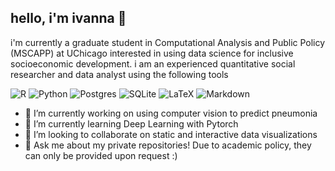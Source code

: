 ## hello, i'm ivanna 👋
i'm currently a graduate student in Computational Analysis and Public Policy (MSCAPP) at UChicago interested in using data science for inclusive socioeconomic development. i am an experienced quantitative social researcher and data analyst using the following tools

![R](https://img.shields.io/badge/r-%23276DC3.svg?style=for-the-badge&logo=r&logoColor=white) ![Python](https://img.shields.io/badge/python-3670A0?style=for-the-badge&logo=python&logoColor=ffdd54) ![Postgres](https://img.shields.io/badge/postgres-%23316192.svg?style=for-the-badge&logo=postgresql&logoColor=white) ![SQLite](https://img.shields.io/badge/sqlite-%2307405e.svg?style=for-the-badge&logo=sqlite&logoColor=white) ![LaTeX](https://img.shields.io/badge/latex-%23008080.svg?style=for-the-badge&logo=latex&logoColor=white) ![Markdown](https://img.shields.io/badge/markdown-%23000000.svg?style=for-the-badge&logo=markdown&logoColor=white) 

- 🔭 I’m currently working on using computer vision to predict pneumonia 
- 🌱 I’m currently learning Deep Learning with Pytorch
- 👯 I’m looking to collaborate on static and interactive data visualizations
- 💬 Ask me about my private repositories! Due to academic policy, they can only be provided upon request :)
